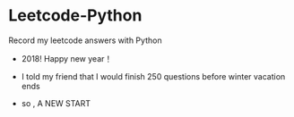 # Leetcode-Python
Record my leetcode answers with Python

* 2018! Happy new year！

* I told my friend that I would finish 250 questions before winter vacation ends

* so , A NEW START
